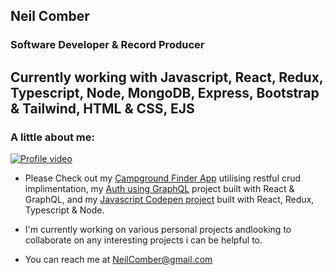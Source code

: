 ## Neil Comber

### Software Developer  & Record Producer

## Currently working with Javascript, React, Redux, Typescript, Node, MongoDB, Express, Bootstrap & Tailwind, HTML & CSS, EJS

### A little about me: 




[![Profile video](https://i.imgur.com/ARSem5hm.png)](https://youtu.be/k9N7xA1inLY)  
- Please Check out my [Campground Finder App](https://github.com/neilcomber/CampgroundFinder) utilising restful crud implimentation, my [Auth using GraphQL](https://github.com/neilcomber/authorisation-in-graphql) project built with React & GraphQL, and my [Javascript Codepen project](https://github.com/neilcomber/javascript-notebook) built with React, Redux, Typescript & Node.

- I'm currently working on various personal projects andlooking to collaborate on any interesting projects i can be helpful to.

- You can reach me at NeilComber@gmail.com



<br/> 

<!--
**neilcomber/neilcomber** is a ✨ _special_ ✨ repository because its `README.md` (this file) appears on your GitHub profile.

Here are some ideas to get you started:




- 🤔 I’m looking for help with ...
- 💬 Ask me about ...

- 😄 Pronouns: ...
- ⚡ Fun fact: ...
-->
